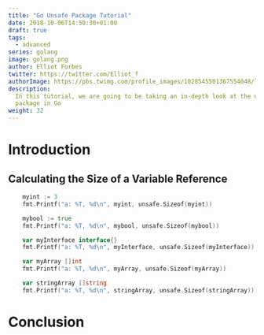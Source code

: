 ```yaml
---
title: "Go Unsafe Package Tutorial"
date: 2018-10-06T14:50:30+01:00
draft: true
tags:
  - advanced
series: golang
image: golang.png
author: Elliot Forbes
twitter: https://twitter.com/Elliot_f
authorImage: https://pbs.twimg.com/profile_images/1028545501367554048/lzr43cQv_400x400.jpg
description:
  In this tutorial, we are going to be taking an in-depth look at the unsafe
  package in Go
weight: 32
---
```


# Introduction

## Calculating the Size of a Variable Reference

```go
    myint := 3
    fmt.Printf("a: %T, %d\n", myint, unsafe.Sizeof(myint))

    mybool := true
    fmt.Printf("a: %T, %d\n", mybool, unsafe.Sizeof(mybool))

    var myInterface interface{}
    fmt.Printf("a: %T, %d\n", myInterface, unsafe.Sizeof(myInterface))

    var myArray []int
    fmt.Printf("a: %T, %d\n", myArray, unsafe.Sizeof(myArray))

    var stringArray []string
    fmt.Printf("a: %T, %d\n", stringArray, unsafe.Sizeof(stringArray))
```

# Conclusion
